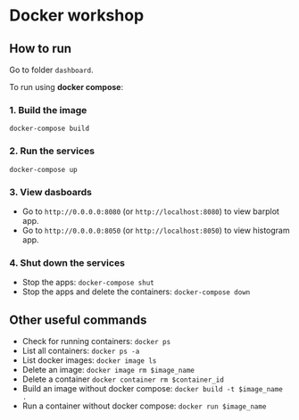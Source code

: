 # Docker workshop

## How to run
Go to folder `dashboard`.

To run using **docker compose**:
### 1. Build the image
`docker-compose build`

### 2. Run the services
`docker-compose up`

### 3. View dasboards
* Go to `http://0.0.0.0:8080` (or `http://localhost:8080`) to view barplot app.
* Go to `http://0.0.0.0:8050` (or `http://localhost:8050`) to view histogram app.

### 4. Shut down the services
* Stop the apps: `docker-compose shut`
* Stop the apps and delete the containers: `docker-compose down`

## Other useful commands
* Check for running containers: `docker ps`
* List all containers: `docker ps -a`
* List docker images: `docker image ls`
* Delete an image: `docker image rm $image_name`
* Delete a container `docker container rm $container_id`
* Build an image without docker compose: `docker build -t $image_name .`
* Run a container without docker compose: `docker run $image_name`
